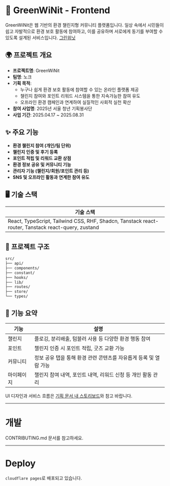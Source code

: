 # 🌿 GreenWiNit - Frontend

GreenWiNit은 웹 기반의 환경 챌린지형 커뮤니티 플랫폼입니다. 일상 속에서 시민들이 쉽고 자발적으로 환경 보호 활동에 참여하고, 이를 공유하며 서로에게 동기를 부여할 수 있도록 설계된 서비스입니다.
[그린위닛](https://litt.ly/greenwinit)

## 🌍 프로젝트 개요

- **프로젝트명**: GreenWiNit
- **팀명**: 노크
- **기획 목적**:
  - 누구나 쉽게 환경 보호 활동에 참여할 수 있는 온라인 플랫폼 제공
  - 챌린지 참여와 포인트 리워드 시스템을 통한 지속가능한 참여 유도
  - 오프라인 환경 캠페인과 연계하여 실질적인 사회적 실천 확산
- **참여 사업명**: 2025년 서울 청년 기획봉사단
- **사업 기간**: 2025.04.17 ~ 2025.08.31

## ✨ 주요 기능

- **환경 챌린지 참여 (개인/팀 단위)**
- **챌린지 인증 및 후기 등록**
- **포인트 적립 및 리워드 교환 상점**
- **환경 정보 공유 및 커뮤니티 기능**
- **관리자 기능 (챌린지/회원/포인트 관리 등)**
- **SNS 및 오프라인 활동과 연계한 참여 유도**

## 🖥️ 기술 스택

| 기술 스택                                                                                          |
| -------------------------------------------------------------------------------------------------- |
| React, TypeScript, Tailwind CSS, RHF, Shadcn, Tanstack react-router, Tanstack react-query, zustand |

## 📁 프로젝트 구조

```bash
src/
├── api/
├── components/
├── constant/
├── hooks/
├── lib/
├── routes/
├── store/
└── types/
```

## 🏁 기능 요약

| 기능       | 설명                                                              |
| ---------- | ----------------------------------------------------------------- |
| 챌린지     | 플로깅, 분리배출, 텀블러 사용 등 다양한 환경 행동 참여            |
| 포인트     | 챌린지 인증 시 포인트 적립, 굿즈 교환 가능                        |
| 커뮤니티   | 정보 공유 탭을 통해 환경 관련 콘텐츠를 자유롭게 등록 및 열람 가능 |
| 마이페이지 | 챌린지 참여 내역, 포인트 내역, 리워드 신청 등 개인 활동 관리      |

UI 디자인과 서비스 흐름은 [기획 문서 내 스토리보드](https://drive.google.com/drive/folders/1ckVrO9g0TXSAOO1PLG8CZ7DQKOHHny4E?usp=drive_link)와 참고 바랍니다.

---

# 개발

CONTRIBUTING.md 문서를 참고하세요.

---

# Deploy

`cloudflare pages`로 배포되고 있습니다.
